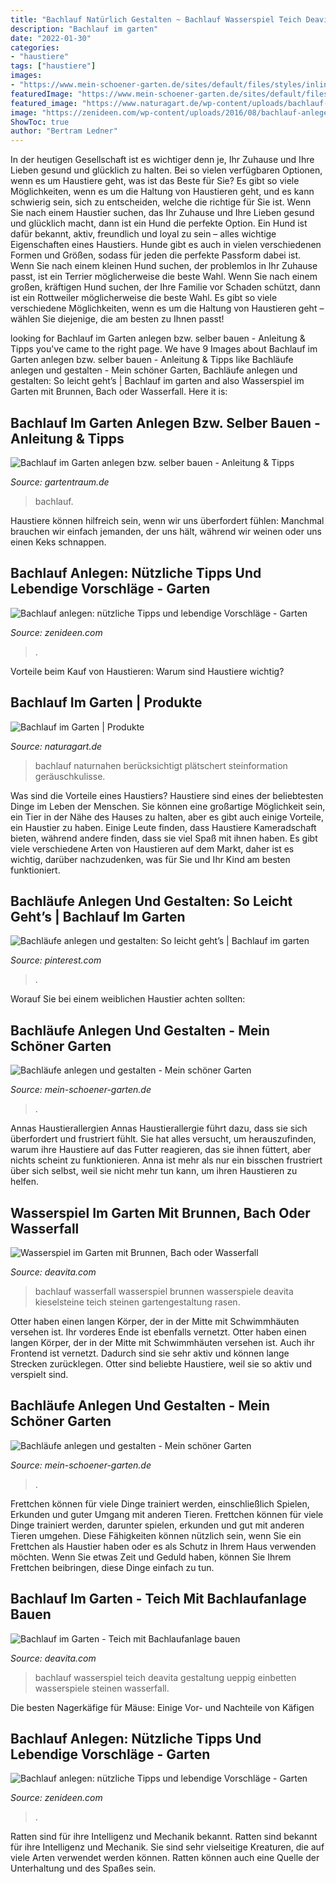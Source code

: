 ```yaml
---
title: "Bachlauf Natürlich Gestalten ~ Bachlauf Wasserspiel Teich Deavita Gestaltung Ueppig Einbetten Wasserspiele Steinen Wasserfall"
description: "Bachlauf im garten"
date: "2022-01-30"
categories:
- "haustiere"
tags: ["haustiere"]
images:
- "https://www.mein-schoener-garten.de/sites/default/files/styles/inline_scaled_s/public/bach-garten-iStock_000016669371_Medium.jpg?itok=4OKeFzFk"
featuredImage: "https://www.mein-schoener-garten.de/sites/default/files/styles/swiper_gallery_preview/public/images/BachGarten4-455x380cThinkstock.jpg?itok=9nuUQriB"
featured_image: "https://www.naturagart.de/wp-content/uploads/bachlauf-fliessendes-element-im-garten-1.jpg"
image: "https://zenideen.com/wp-content/uploads/2016/08/bachlauf-anlegen-23.jpg"
ShowToc: true
author: "Bertram Ledner"
---
```



In der heutigen Gesellschaft ist es wichtiger denn je, Ihr Zuhause und Ihre Lieben gesund und glücklich zu halten. Bei so vielen verfügbaren Optionen, wenn es um Haustiere geht, was ist das Beste für Sie?
Es gibt so viele Möglichkeiten, wenn es um die Haltung von Haustieren geht, und es kann schwierig sein, sich zu entscheiden, welche die richtige für Sie ist. Wenn Sie nach einem Haustier suchen, das Ihr Zuhause und Ihre Lieben gesund und glücklich macht, dann ist ein Hund die perfekte Option. Ein Hund ist dafür bekannt, aktiv, freundlich und loyal zu sein – alles wichtige Eigenschaften eines Haustiers.
Hunde gibt es auch in vielen verschiedenen Formen und Größen, sodass für jeden die perfekte Passform dabei ist. Wenn Sie nach einem kleinen Hund suchen, der problemlos in Ihr Zuhause passt, ist ein Terrier möglicherweise die beste Wahl. Wenn Sie nach einem großen, kräftigen Hund suchen, der Ihre Familie vor Schaden schützt, dann ist ein Rottweiler möglicherweise die beste Wahl. Es gibt so viele verschiedene Möglichkeiten, wenn es um die Haltung von Haustieren geht – wählen Sie diejenige, die am besten zu Ihnen passt!

	

		
looking for Bachlauf im Garten anlegen bzw. selber bauen - Anleitung &amp; Tipps you've came to the right page. We have 9 Images about Bachlauf im Garten anlegen bzw. selber bauen - Anleitung &amp; Tipps like Bachläufe anlegen und gestalten - Mein schöner Garten, Bachläufe anlegen und gestalten: So leicht geht’s | Bachlauf im garten and also Wasserspiel im Garten mit Brunnen, Bach oder Wasserfall. Here it is:
		
    
## Bachlauf Im Garten Anlegen Bzw. Selber Bauen - Anleitung &amp; Tipps

<img loading=lazy src="https://www.gartentraum.de/magazin/wp-content/uploads/2018/11/Fotolia_215232397_L-400x400.jpg" onerror="this.onerror=null;this.src='https://tse1.mm.bing.net/th?id=OIP.rrxLbohVDyKKafgVtslCIgAAAA&amp;pid=15.1';" alt="Bachlauf im Garten anlegen bzw. selber bauen - Anleitung &amp; Tipps">

_Source: gartentraum.de_

>bachlauf. 

	

Haustiere können hilfreich sein, wenn wir uns überfordert fühlen: Manchmal brauchen wir einfach jemanden, der uns hält, während wir weinen oder uns einen Keks schnappen.

    
## Bachlauf Anlegen: Nützliche Tipps Und Lebendige Vorschläge - Garten

<img loading=lazy src="https://zenideen.com/wp-content/uploads/2016/08/bachlauf-anlegen-23.jpg" onerror="this.onerror=null;this.src='https://tse4.mm.bing.net/th?id=OIP.H0cnAqms9b9JC8L_a3u82QHaFK&amp;pid=15.1';" alt="Bachlauf anlegen: nützliche Tipps und lebendige Vorschläge - Garten">

_Source: zenideen.com_

>. 

	

Vorteile beim Kauf von Haustieren: Warum sind Haustiere wichtig?

    
## Bachlauf Im Garten | Produkte

<img loading=lazy src="https://www.naturagart.de/wp-content/uploads/bachlauf-fliessendes-element-im-garten-1.jpg" onerror="this.onerror=null;this.src='https://tse1.mm.bing.net/th?id=OIP.7iwlA0rnukhxjVQc8soRUQHaFj&amp;pid=15.1';" alt="Bachlauf im Garten | Produkte">

_Source: naturagart.de_

>bachlauf naturnahen berücksichtigt plätschert steinformation geräuschkulisse. 

	

Was sind die Vorteile eines Haustiers?
Haustiere sind eines der beliebtesten Dinge im Leben der Menschen. Sie können eine großartige Möglichkeit sein, ein Tier in der Nähe des Hauses zu halten, aber es gibt auch einige Vorteile, ein Haustier zu haben. Einige Leute finden, dass Haustiere Kameradschaft bieten, während andere finden, dass sie viel Spaß mit ihnen haben. Es gibt viele verschiedene Arten von Haustieren auf dem Markt, daher ist es wichtig, darüber nachzudenken, was für Sie und Ihr Kind am besten funktioniert.

    
## Bachläufe Anlegen Und Gestalten: So Leicht Geht’s | Bachlauf Im Garten

<img loading=lazy src="https://i.pinimg.com/originals/7f/a6/9e/7fa69ef2cdb7eab1eda613c6b287fd69.jpg" onerror="this.onerror=null;this.src='https://tse4.mm.bing.net/th?id=OIP.5Qah4hi-app8DkAN2IRmJwHaD9&amp;pid=15.1';" alt="Bachläufe anlegen und gestalten: So leicht geht’s | Bachlauf im garten">

_Source: pinterest.com_

>. 

	

Worauf Sie bei einem weiblichen Haustier achten sollten:

    
## Bachläufe Anlegen Und Gestalten - Mein Schöner Garten

<img loading=lazy src="https://www.mein-schoener-garten.de/sites/default/files/styles/inline_scaled_s/public/bach-garten-iStock_000016669371_Medium.jpg?itok=4OKeFzFk" onerror="this.onerror=null;this.src='https://tse4.mm.bing.net/th?id=OIP.s_-M32LcXWze8p8eISW5xQHaLH&amp;pid=15.1';" alt="Bachläufe anlegen und gestalten - Mein schöner Garten">

_Source: mein-schoener-garten.de_

>. 

	

Annas Haustierallergien
Annas Haustierallergie führt dazu, dass sie sich überfordert und frustriert fühlt. Sie hat alles versucht, um herauszufinden, warum ihre Haustiere auf das Futter reagieren, das sie ihnen füttert, aber nichts scheint zu funktionieren. Anna ist mehr als nur ein bisschen frustriert über sich selbst, weil sie nicht mehr tun kann, um ihren Haustieren zu helfen.

    
## Wasserspiel Im Garten Mit Brunnen, Bach Oder Wasserfall

<img loading=lazy src="http://deavita.com/wp-content/uploads/2015/05/wasserspiel-im-garten-bachlauf-kieselsteine-rasen-wasserfall-idee-design.jpg" onerror="this.onerror=null;this.src='https://tse4.mm.bing.net/th?id=OIP.pl6VOoyFdxWQ5R6VByQZxwHaE6&amp;pid=15.1';" alt="Wasserspiel im Garten mit Brunnen, Bach oder Wasserfall">

_Source: deavita.com_

>bachlauf wasserfall wasserspiel brunnen wasserspiele deavita kieselsteine teich steinen gartengestaltung rasen. 

	

Otter haben einen langen Körper, der in der Mitte mit Schwimmhäuten versehen ist. Ihr vorderes Ende ist ebenfalls vernetzt.
Otter haben einen langen Körper, der in der Mitte mit Schwimmhäuten versehen ist. Auch ihr Frontend ist vernetzt. Dadurch sind sie sehr aktiv und können lange Strecken zurücklegen. Otter sind beliebte Haustiere, weil sie so aktiv und verspielt sind.

    
## Bachläufe Anlegen Und Gestalten - Mein Schöner Garten

<img loading=lazy src="https://www.mein-schoener-garten.de/sites/default/files/styles/swiper_gallery_preview/public/images/BachGarten4-455x380cThinkstock.jpg?itok=9nuUQriB" onerror="this.onerror=null;this.src='https://tse1.mm.bing.net/th?id=OIP.4SH460T5YkrGEScBQWKKbgAAAA&amp;pid=15.1';" alt="Bachläufe anlegen und gestalten - Mein schöner Garten">

_Source: mein-schoener-garten.de_

>. 

	

Frettchen können für viele Dinge trainiert werden, einschließlich Spielen, Erkunden und guter Umgang mit anderen Tieren.
Frettchen können für viele Dinge trainiert werden, darunter spielen, erkunden und gut mit anderen Tieren umgehen. Diese Fähigkeiten können nützlich sein, wenn Sie ein Frettchen als Haustier haben oder es als Schutz in Ihrem Haus verwenden möchten. Wenn Sie etwas Zeit und Geduld haben, können Sie Ihrem Frettchen beibringen, diese Dinge einfach zu tun.

    
## Bachlauf Im Garten - Teich Mit Bachlaufanlage Bauen

<img loading=lazy src="https://deavita.com/wp-content/uploads/2015/02/bachlauf-im-garten-steine-pflanzen-ueppig-gestaltung.jpeg" onerror="this.onerror=null;this.src='https://tse3.mm.bing.net/th?id=OIP.xBiyyJH-I6biswHOQMlLtQHaLH&amp;pid=15.1';" alt="Bachlauf im Garten - Teich mit Bachlaufanlage bauen">

_Source: deavita.com_

>bachlauf wasserspiel teich deavita gestaltung ueppig einbetten wasserspiele steinen wasserfall. 

	

Die besten Nagerkäfige für Mäuse: Einige Vor- und Nachteile von Käfigen

    
## Bachlauf Anlegen: Nützliche Tipps Und Lebendige Vorschläge - Garten

<img loading=lazy src="http://zenideen.com/wp-content/uploads/2016/08/bachlauf-anlegen-13-800x600.jpg" onerror="this.onerror=null;this.src='https://tse1.mm.bing.net/th?id=OIP.Em2DFjzKgMf1E0e51kBxfAHaFj&amp;pid=15.1';" alt="Bachlauf anlegen: nützliche Tipps und lebendige Vorschläge - Garten">

_Source: zenideen.com_

>. 

	

Ratten sind für ihre Intelligenz und Mechanik bekannt.
Ratten sind bekannt für ihre Intelligenz und Mechanik. Sie sind sehr vielseitige Kreaturen, die auf viele Arten verwendet werden können. Ratten können auch eine Quelle der Unterhaltung und des Spaßes sein.

